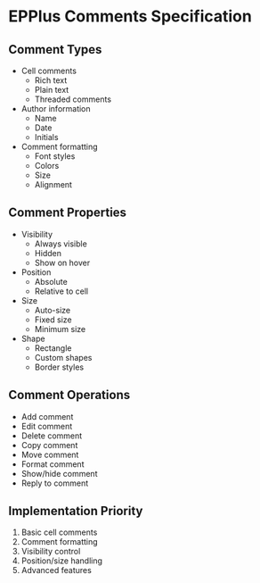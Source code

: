 # EPPlus Comments Specification

## Comment Types
- Cell comments
  - Rich text
  - Plain text
  - Threaded comments
- Author information
  - Name
  - Date
  - Initials
- Comment formatting
  - Font styles
  - Colors
  - Size
  - Alignment

## Comment Properties
- Visibility
  - Always visible
  - Hidden
  - Show on hover
- Position
  - Absolute
  - Relative to cell
- Size
  - Auto-size
  - Fixed size
  - Minimum size
- Shape
  - Rectangle
  - Custom shapes
  - Border styles

## Comment Operations
- Add comment
- Edit comment
- Delete comment
- Copy comment
- Move comment
- Format comment
- Show/hide comment
- Reply to comment

## Implementation Priority
1. Basic cell comments
2. Comment formatting
3. Visibility control
4. Position/size handling
5. Advanced features